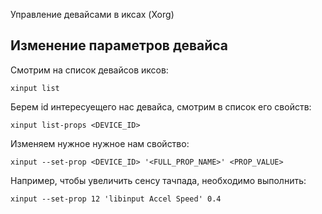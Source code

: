 Управление девайсами в иксах (Xorg)

## Изменение параметров девайса
Смотрим на список девайсов иксов:
```
xinput list
```
Берем id интересуещего нас девайса, смотрим в список его свойств:
```
xinput list-props <DEVICE_ID>
```
Изменяем нужное нужное нам свойство:
```
xinput --set-prop <DEVICE_ID> '<FULL_PROP_NAME>' <PROP_VALUE>
```

Например, чтобы увеличить сенсу тачпада, необходимо выполнить:
```
xinput --set-prop 12 'libinput Accel Speed' 0.4
```
